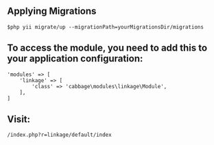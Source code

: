 ## Applying Migrations
```
$php yii migrate/up --migrationPath=yourMigrationsDir/migrations
```

## To access the module, you need to add this to your application configuration:
```
'modules' => [
    'linkage' => [
        'class' => 'cabbage\modules\linkage\Module',
    ],
]

```
## Visit:
```
/index.php?r=linkage/default/index
```